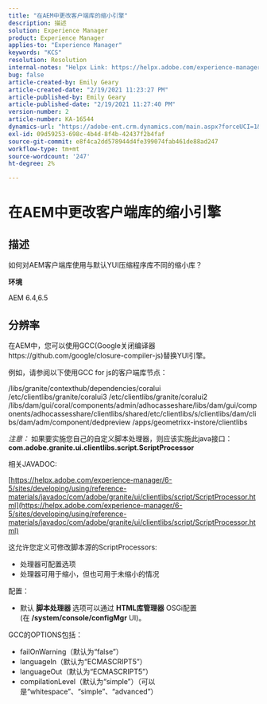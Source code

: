 ```yaml
---
title: "在AEM中更改客户端库的缩小引擎"
description: 描述
solution: Experience Manager
product: Experience Manager
applies-to: "Experience Manager"
keywords: "KCS"
resolution: Resolution
internal-notes: "Helpx Link: https://helpx.adobe.com/experience-manager/kb/how-to-change-the-minification-engine-for-client-libraries-in-AEM.html"
bug: false
article-created-by: Emily Geary
article-created-date: "2/19/2021 11:23:27 PM"
article-published-by: Emily Geary
article-published-date: "2/19/2021 11:27:40 PM"
version-number: 2
article-number: KA-16544
dynamics-url: "https://adobe-ent.crm.dynamics.com/main.aspx?forceUCI=1&pagetype=entityrecord&etn=knowledgearticle&id=841cea73-0973-eb11-a812-00224809aac7"
exl-id: 09d59253-698c-4b4d-8f4b-42437f2b4faf
source-git-commit: e8f4ca2dd578944d4fe399074fab461de88ad247
workflow-type: tm+mt
source-wordcount: '247'
ht-degree: 2%

---
```


# 在AEM中更改客户端库的缩小引擎

## 描述


如何对AEM客户端库使用与默认YUI压缩程序库不同的缩小库？

<b>环境</b>

AEM 6.4,6.5


## 分辨率


在AEM中，您可以使用GCC(Google关闭编译器https://github.com/google/closure-compiler-js)替换YUI引擎。

例如，请参阅以下使用GCC for js的客户端库节点：

/libs/granite/contexthub/dependencies/coralui /etc/clientlibs/granite/coralui3 /etc/clientlibs/granite/coralui2 /libs/dam/gui/coral/components/admin/adhocasseshare/libs/dam/gui/components/adhocassesshare/clientlibs/shared/etc/clientlibs/s/clientlibs/dam/clibs/dam/adm/component/dedpreview /apps/geometrixx-instore/clientlibs



*注意：* 如果要实施您自己的自定义脚本处理器，则应该实施此java接口： <b>com.adobe.granite.ui.clientlibs.script.ScriptProcessor</b>



相关JAVADOC:

[https://helpx.adobe.com/experience-manager/6-5/sites/developing/using/reference-materials/javadoc/com/adobe/granite/ui/clientlibs/script/ScriptProcessor.html](https://helpx.adobe.com/experience-manager/6-5/sites/developing/using/reference-materials/javadoc/com/adobe/granite/ui/clientlibs/script/ScriptProcessor.html)

这允许您定义可修改脚本源的ScriptProcessors:

- 处理器可配置选项
- 处理器可用于缩小，但也可用于未缩小的情况




配置：

- 默认 <b>脚本处理器 </b>选项可以通过 <b>HTML库管理器</b> OSGi配置(在 <b>/system/console/configMgr</b> UI)。




GCC的OPTIONS包括：

- failOnWarning（默认为“false”）
- languageIn（默认为“ECMASCRIPT5”）
- languageOut（默认为“ECMASCRIPT5”）
- compilationLevel（默认为“simple”）（可以是“whitespace”、“simple”、“advanced”）
